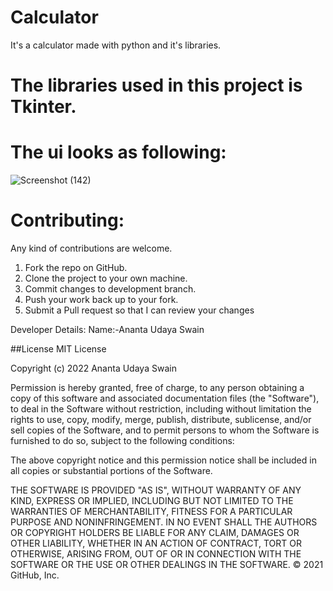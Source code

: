 # Calculator
It's a calculator made with python and it's libraries.

# The libraries used in this project is Tkinter.

# The ui looks as following:

![Screenshot (142)](https://user-images.githubusercontent.com/97825044/156895209-c2683146-130e-48bf-aa62-a449c122fd63.png)

# Contributing:
Any kind of contributions are welcome.

1) Fork the repo on GitHub.
2) Clone the project to your own machine.
3) Commit changes to development branch.
4) Push your work back up to your fork.
5) Submit a Pull request so that I can review your changes

Developer Details:
Name:-Ananta Udaya Swain

##License MIT License

Copyright (c) 2022 Ananta Udaya Swain

Permission is hereby granted, free of charge, to any person obtaining a copy of this software and associated documentation files (the "Software"), to deal in the Software without restriction, including without limitation the rights to use, copy, modify, merge, publish, distribute, sublicense, and/or sell copies of the Software, and to permit persons to whom the Software is furnished to do so, subject to the following conditions:

The above copyright notice and this permission notice shall be included in all copies or substantial portions of the Software.

THE SOFTWARE IS PROVIDED "AS IS", WITHOUT WARRANTY OF ANY KIND, EXPRESS OR IMPLIED, INCLUDING BUT NOT LIMITED TO THE WARRANTIES OF MERCHANTABILITY, FITNESS FOR A PARTICULAR PURPOSE AND NONINFRINGEMENT. IN NO EVENT SHALL THE AUTHORS OR COPYRIGHT HOLDERS BE LIABLE FOR ANY CLAIM, DAMAGES OR OTHER LIABILITY, WHETHER IN AN ACTION OF CONTRACT, TORT OR OTHERWISE, ARISING FROM, OUT OF OR IN CONNECTION WITH THE SOFTWARE OR THE USE OR OTHER DEALINGS IN THE SOFTWARE. © 2021 GitHub, Inc.

